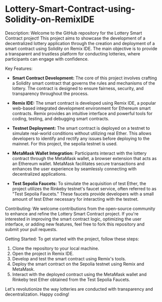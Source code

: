# Lottery-Smart-Contract-using-Solidity-on-RemixIDE


Description:
Welcome to the GitHub repository for the Lottery Smart Contract project! This project aims to showcase the development of a decentralized lottery application through the creation and deployment of a smart contract using Solidity on Remix IDE. The main objective is to provide a transparent and trustless platform for conducting lotteries, where participants can engage with confidence.

Key Features:
- **Smart Contract Development:** The core of this project involves crafting a Solidity smart contract that governs the rules and mechanisms of the lottery. The contract is designed to ensure fairness, security, and transparency throughout the process.

- **Remix IDE:** The smart contract is developed using Remix IDE, a popular web-based integrated development environment for Ethereum smart contracts. Remix provides an intuitive interface and powerful tools for coding, testing, and debugging smart contracts.

- **Testnet Deployment:** The smart contract is deployed on a testnet to simulate real-world conditions without utilizing real Ether. This allows developers to identify and rectify any issues before deploying to the mainnet. For this project, the sepolia testnet is used.

- **MetaMask Wallet Integration:** Participants interact with the lottery contract through the MetaMask wallet, a browser extension that acts as an Ethereum wallet. MetaMask facilitates secure transactions and enhances the user experience by seamlessly connecting with decentralized applications.

- **Test Sepolia Faucets:** To simulate the acquisition of test Ether, the project utilizes the Rinkeby testnet's faucet service, often referred to as "Test Sepolia Faucets." These faucets provide developers with a small amount of test Ether necessary for interacting with the testnet.

Contributing:
We welcome contributions from the open-source community to enhance and refine the Lottery Smart Contract project. If you're interested in improving the smart contract logic, optimizing the user interface, or adding new features, feel free to fork this repository and submit your pull requests.

Getting Started:
To get started with the project, follow these steps:
1. Clone the repository to your local machine.
2. Open the project in Remix IDE.
3. Develop and test the smart contract using Remix's tools.
4. Deploy the smart contract on the Sepolia testnet using Remix and MetaMask.
5. Interact with the deployed contract using the MetaMask wallet and Rinkeby test Ether obtained from the Test Sepolia Faucets.



Let's revolutionize the way lotteries are conducted with transparency and decentralization. Happy coding!


